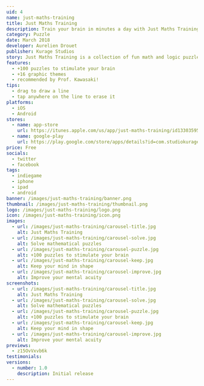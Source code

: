 ```yaml
---
uid: 4
name: just-maths-training
title: Just Maths Training
description: Train your brain in minutes a day with Just Maths Training!
category: Puzzle
date: March 2018
developer: Aurelien Drouet
publisher: Kurage Studios
story: Just Maths Training is a collection of fun math and logic puzzles that keep your mind in shape. We all know as we grow older our bodies change and it becomes important to regularly exercise to maintain health and fitness. Our brain is no different. New research indicates mental acuity may be strengthened, like muscles, with brain exercises. That's where Just Maths Training comes in.
features:
  - +100 puzzles to stimulate your brain
  - +16 graphic themes
  - recommended by Prof. Kawasaki!
tips:
  - drag to draw a line
  - tap anywhere on the line to erase it
platforms:
  - iOS
  - Android
stores:
  - name: app-store
    url: https://itunes.apple.com/us/app/just-maths-training/id1330359537
  - name: google-play
    url: https://play.google.com/store/apps/details?id=com.studiokurage.maths
price: Free
socials:
  - twitter
  - facebook
tags:
  - indiegame
  - iphone
  - ipad
  - android
banner: /images/just-maths-training/banner.png
thumbnail: /images/just-maths-training/thumbnail.png
logo: /images/just-maths-training/logo.png
icon: /images/just-maths-training/icon.png
images:
  - url: /images/just-maths-training/carousel-title.jpg
    alt: Just Maths Training
  - url: /images/just-maths-training/carousel-solve.jpg
    alt: Solve mathematical puzzles
  - url: /images/just-maths-training/carousel-puzzle.jpg
    alt: +100 puzzles to stimulate your brain
  - url: /images/just-maths-training/carousel-keep.jpg
    alt: Keep your mind in shape
  - url: /images/just-maths-training/carousel-improve.jpg
    alt: Improve your mental acuity
screenshots:
  - url: /images/just-maths-training/carousel-title.jpg
    alt: Just Maths Training
  - url: /images/just-maths-training/carousel-solve.jpg
    alt: Solve mathematical puzzles
  - url: /images/just-maths-training/carousel-puzzle.jpg
    alt: +100 puzzles to stimulate your brain
  - url: /images/just-maths-training/carousel-keep.jpg
    alt: Keep your mind in shape
  - url: /images/just-maths-training/carousel-improve.jpg
    alt: Improve your mental acuity
previews:
  - z15OvVxvb6k
testimonials:
versions:
  - number: 1.0
    description: Initial release
---
```

